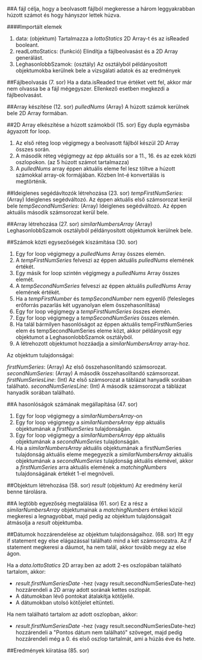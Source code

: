##A fájl célja, hogy a beolvasott fájlból megkeresse a három leggyakrabban húzott számot és hogy hányszor lettek húzva.

####Importált elemek
1. data: (objektum) Tartalmazza a *lottoStatics* 2D Array-t és az isReaded booleant.
2. readLottoStatics: (funkció) Elindítja a fájlbeolvasást és a 2D Array generálást.
3. LeghasonlobbSzamok: (osztály) Az osztályból példányosított objektumokba kerülnek bele a vizsgálati adatok és az eredmények

##Fájlbeolvasás (7. sor)
Ha a data.isReaded true értéket vett fel, akkor már nem olvassa be a fájl mégegyszer. Ellenkező esetben megkezdi a fájlbeolvasást.

##Array készítése (12. sor)
*pulledNums* (Array) A húzott számok kerülnek bele 2D Array formában.

##2D Array elkészítése a húzott számokból (15. sor)
Egy dupla egymásba ágyazott for loop.
1. Az első réteg loop végigmegy a beolvasott fájlból készül 2D Array összes során.
2. A második réteg végigmegy az épp aktuális sor a 11., 16. és az ezek közti oszlopokon. (az 5 húzott számot tartalmazza)
3. A *pulledNums* array éppen aktuális eleme fel lesz töltve a húzott számokkal array-ok formájában. Közben Int-é konvertálás is megtörténik.

##Ideiglenes segédávltozók létrehozása (23. sor)
*tempFirstNumSeries*: (Array) Ideiglenes segédváltozó. Az éppen aktuális első számsorozat kerül bele
*tempSecondNumSeries*: (Array) Ideiglenes segédváltozó. Az éppen aktuális második számsorozat kerül bele.

##Array létrehozása (27. sor)
*similarNumbersArray* (Array) LeghasonlobbSzamok osztályból példányosított objektumok kerülnek bele.

##Számok közti egysezőségek kiszámítása (30. sor)
1. Egy for loop végigmegy a *pulledNums* Array összes elemén.
2. A *tempFirstNumSeries* felveszi az éppen aktuális *pulledNums* elemének értékét.
3. Egy másik for loop szintén végigmegy a *pulledNums* Array összes elemét.
4. A *tempSecondNumSeries* felveszi az éppen aktuális *pulledNums* Array elemének értékét.
5. Ha a *tempFirstNumber* és *tempSecondNumber* nem egyenlő (felesleges erőforrás pazarlás két ugyanolyan elem összehasonlítása)
6. Egy for loop végigmegy a *tempFirstNumSeries* összes elemén.
7. Egy for loop végigmegy a *tempSecondNumSeries* összes elemén.
8. Ha talál bármilyen hasonlóságot az éppen aktuális tempFirstNumSeries elem és tempSecondNumSeries eleme közt, akkor példányosít egy objektumot a LeghasonlobbSzamok osztályból.
9. A létrehozott objektumot hozzáadja a *similarNumbersArray* array-hoz.

Az objektum tulajdonságai:

*firstNumSeries*: (Array) Az első összehasonlítandó számsorozat.
*secondNumSeries*: (Array) A második összehasolítandó számsorozat.
*firstNumSeriesLine*: (Int) Az első számsorozat a táblázat hanyadik sorában található.
*secondNumSeriesLine*: (Int) A második számsorozat a táblázat hanyadik sorában található.

##A hasonlóságok számának megállapítása (47. sor)
1. Egy for loop végigmegy a *similarNumbersArray*-on
2. Egy for loop végigmegy a *similarNumbersArray* épp aktuális objektumának a *firstNumSeries* tulajdonságán.
3. Egy for loop végigmegy a *similarNumbersArray* épp aktuális objektumának a *secondNumSeries* tulajdonságán.
4. Ha a *similarNumbersArray* aktuális objektumának a firstNumSeries tulajdonság aktuális eleme megegyezik a *similarNumbersArray* aktuális objektumának a *secondNumSeries* tulajdonság aktuális elemével, akkor a *firstNumSeries* arra aktuális elemének a *matchingNumbers* tulajdonságának értékét 1-el megnöveli.

##Objektum létrehozása (58. sor)
*result* (objektum) Az eredmény kerül benne tárolásra.

##A legtöbb egyezőség megtalálása (61. sor)
Ez a rész a *similarNumbersArray* objektumainak a *matchingNumbers* értékei közül megkeresi a legnagyobbat, majd pedig az objektum tulajdonságait átmásolja a *result* objektumba.

##Dátumok hozzárendelése az objektum tulajdonságaihoz. (68. sor)
Itt egy if statement egy else elágazással található mind a két számsorozatra. Az if statement megkeresi a dáumot, ha nem talál, akkor tovább megy az else ágon.

Ha a *data.lottoStatics* 2D array.ben az adott 2-es oszlopában található tartalom, akkor:
* *result.firstNumSeriesDate* -hez (vagy result.secondNumSeriesDate-hez) hozzárendeli a 2D array adott sorának kettes oszlopát.
* A dátumokban lévő pontokat átalakítja kötőjellé.
* A dátumokban utolsó kötőjelet eltünteti.

Ha nem található tartalom az adott oszlopban, akkor:
* *result.firstNumSeriesDate* -hez (vagy result.secondNumSeriesDate-hez) hozzárendeli a "Pontos dátum nem található" szöveget, majd pedig hozzárendeli még a 0. és első oszlop tartalmát, ami a húzás éve és hete.

##Eredmények kiíratása (85. sor)